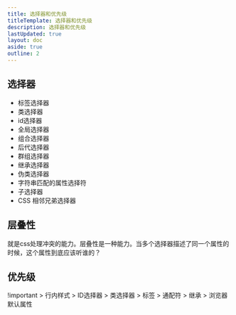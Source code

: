 ```yaml
---
title: 选择器和优先级
titleTemplate: 选择器和优先级
description: 选择器和优先级
lastUpdated: true
layout: doc
aside: true
outline: 2
---
```


## 选择器

- 标签选择器
- 类选择器
- id选择器
- 全局选择器
- 组合选择器
- 后代选择器
- 群组选择器
- 继承选择器
- 伪类选择器
- 字符串匹配的属性选择符
- 子选择器
- CSS 相邻兄弟选择器

## 层叠性

就是css处理冲突的能力。层叠性是一种能力。当多个选择器描述了同一个属性的时候，这个属性到底应该听谁的？

## 优先级

!important > 行内样式 > ID选择器 > 类选择器 > 标签 > 通配符 > 继承 > 浏览器默认属性
